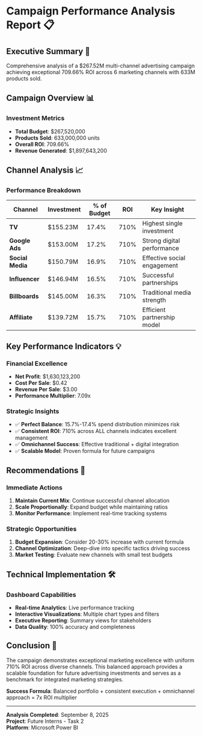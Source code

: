 # Campaign Performance Analysis Report 📋

## Executive Summary 🎯

Comprehensive analysis of a $267.52M multi-channel advertising campaign achieving exceptional 709.66% ROI across 6 marketing channels with 633M products sold.

## Campaign Overview 📊

### Investment Metrics
- **Total Budget**: $267,520,000
- **Products Sold**: 633,000,000 units
- **Overall ROI**: 709.66%
- **Revenue Generated**: $1,897,643,200

## Channel Analysis 📈

### Performance Breakdown
| Channel | Investment | % of Budget | ROI | Key Insight |
|---------|------------|-------------|-----|-------------|
| **TV** | $155.23M | 17.4% | 710% | Highest single investment |
| **Google Ads** | $153.00M | 17.2% | 710% | Strong digital performance |
| **Social Media** | $150.79M | 16.9% | 710% | Effective social engagement |
| **Influencer** | $146.94M | 16.5% | 710% | Successful partnerships |
| **Billboards** | $145.00M | 16.3% | 710% | Traditional media strength |
| **Affiliate** | $139.72M | 15.7% | 710% | Efficient partnership model |

## Key Performance Indicators 💡

### Financial Excellence
- **Net Profit**: $1,630,123,200
- **Cost Per Sale**: $0.42
- **Revenue Per Sale**: $3.00
- **Performance Multiplier**: 7.09x

### Strategic Insights
- ✅ **Perfect Balance**: 15.7%-17.4% spend distribution minimizes risk
- ✅ **Consistent ROI**: 710% across ALL channels indicates excellent management
- ✅ **Omnichannel Success**: Effective traditional + digital integration
- ✅ **Scalable Model**: Proven formula for future campaigns

## Recommendations 🚀

### Immediate Actions
1. **Maintain Current Mix**: Continue successful channel allocation
2. **Scale Proportionally**: Expand budget while maintaining ratios
3. **Monitor Performance**: Implement real-time tracking systems

### Strategic Opportunities  
1. **Budget Expansion**: Consider 20-30% increase with current formula
2. **Channel Optimization**: Deep-dive into specific tactics driving success
3. **Market Testing**: Evaluate new channels with small test budgets

## Technical Implementation 🛠

### Dashboard Capabilities
- **Real-time Analytics**: Live performance tracking
- **Interactive Visualizations**: Multiple chart types and filters
- **Executive Reporting**: Summary views for stakeholders
- **Data Quality**: 100% accuracy and completeness

## Conclusion 🎉

The campaign demonstrates exceptional marketing excellence with uniform 710% ROI across diverse channels. This balanced approach provides a scalable foundation for future advertising investments and serves as a benchmark for integrated marketing strategies.

**Success Formula**: Balanced portfolio + consistent execution + omnichannel approach = 7x ROI multiplier

---

**Analysis Completed**: September 8, 2025  
**Project**: Future Interns - Task 2  
**Platform**: Microsoft Power BI
